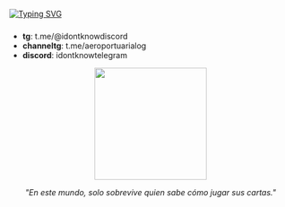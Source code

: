 [![Typing SVG](https://readme-typing-svg.demolab.com?font=Fira+Code&weight=600&pause=1000&color=F70000&center=true&vCenter=true&width=435&lines=22+SON+LOS+REBELDES;t.me%2Faeroportuarialog)](https://git.io/typing-svg)
### 
- **tg**: t.me/@idontknowdiscord 
- **channeltg**: t.me/aeroportuarialog
- **discord**: idontknowtelegram 

<div align=center>
        <img src="https://i.pinimg.com/736x/f7/34/78/f73478cadc8df7234918c748a88eb1e3.jpg" alt="" height="200">
    </div>
<div align=center>


 _"En este mundo, solo sobrevive quien sabe cómo jugar sus cartas."_  
